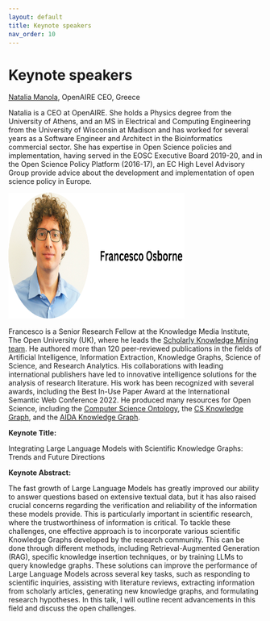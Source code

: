 ```yaml
---
layout: default
title: Keynote speakers
nav_order: 10
---
```


# Keynote speakers

[Natalia Manola](https://www.openaire.eu/natalia-manola), OpenAIRE CEO, Greece

Natalia is a CEO at OpenAIRE. She holds a Physics degree from the University of Athens, and an MS in Electrical and Computing Engineering from the University of Wisconsin at Madison and has worked for several years as a Software Engineer and Architect in the Bioinformatics commercial sector. She has expertise in Open Science policies and implementation, having served in the EOSC Executive Board 2019-20, and in the Open Science Policy Platform (2016-17), an EC High Level Advisory Group provide advice about the development and implementation of open science policy in Europe.



<div align="left" style="margin: 0px auto;">
<img width="350" height="250" src="../francesco-heading.png" alt="francesco"/>
</div>


Francesco is a Senior Research Fellow at the Knowledge Media Institute, The Open University (UK), where he leads the [Scholarly Knowledge Mining team](http://skm.kmi.open.ac.uk). He authored more than 120 peer-reviewed publications in the fields of Artificial Intelligence, Information Extraction, Knowledge Graphs, Science of Science, and Research Analytics. His collaborations with leading international publishers have led to innovative intelligence solutions for the analysis of research literature. His work has been recognized with several awards, including the Best In-Use Paper Award at the International Semantic Web Conference 2022. He produced many resources for Open Science, including the [Computer Science Ontology](http://cso.kmi.open.ac.uk), the [CS Knowledge Graph](http://w3id.org/cskg), and the [AIDA Knowledge Graph](http://w3id.org/aida).

**Keynote Title:**

Integrating Large Language Models with Scientific Knowledge Graphs: Trends and Future Directions

**Keynote Abstract:**

The fast growth of Large Language Models has greatly improved our ability to answer questions based on extensive textual data, but it has also raised crucial concerns regarding the verification and reliability of the information these models provide. This is particularly important in scientific research, where the trustworthiness of information is critical. To tackle these challenges, one effective approach is to incorporate various scientific Knowledge Graphs developed by the research community. This can be done through different methods, including Retrieval-Augmented Generation (RAG), specific knowledge insertion techniques, or by training LLMs to query knowledge graphs. These solutions can improve the performance of Large Language Models across several key tasks, such as responding to scientific inquiries, assisting with literature reviews, extracting information from scholarly articles, generating new knowledge graphs, and formulating research hypotheses. In this talk, I will outline recent advancements in this field and discuss the open challenges. 
